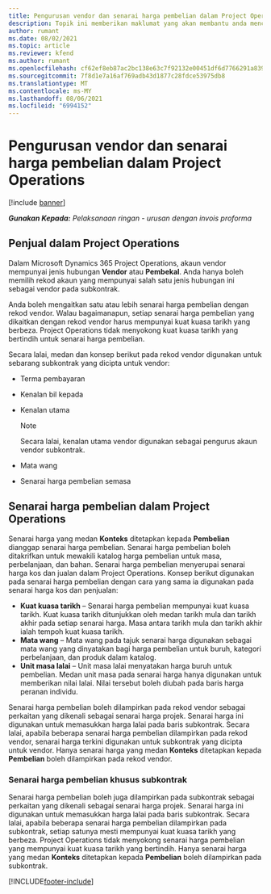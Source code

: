 ```yaml
---
title: Pengurusan vendor dan senarai harga pembelian dalam Project Operations
description: Topik ini memberikan maklumat yang akan membantu anda mencipta dan mengekalkan data vendor dan senarai harga pembelian untuk subkontrak.
author: rumant
ms.date: 08/02/2021
ms.topic: article
ms.reviewer: kfend
ms.author: rumant
ms.openlocfilehash: cf62ef8eb87ac2bc138e63c7f92132e00451df6d7766291a8399a94a070799ab
ms.sourcegitcommit: 7f8d1e7a16af769adb43d1877c28fdce53975db8
ms.translationtype: MT
ms.contentlocale: ms-MY
ms.lasthandoff: 08/06/2021
ms.locfileid: "6994152"
---
```

# <a name="vendor-and-purchase-price-list-management-in-project-operations"></a>Pengurusan vendor dan senarai harga pembelian dalam Project Operations

[!include [banner](../../includes/dataverse-preview.md)]

_**Gunakan Kepada:** Pelaksanaan ringan - urusan dengan invois proforma_

## <a name="vendors-in-project-operations"></a>Penjual dalam Project Operations

Dalam Microsoft Dynamics 365 Project Operations, akaun vendor mempunyai jenis hubungan **Vendor** atau **Pembekal**. Anda hanya boleh memilih rekod akaun yang mempunyai salah satu jenis hubungan ini sebagai vendor pada subkontrak.

Anda boleh mengaitkan satu atau lebih senarai harga pembelian dengan rekod vendor. Walau bagaimanapun, setiap senarai harga pembelian yang dikaitkan dengan rekod vendor harus mempunyai kuat kuasa tarikh yang berbeza. Project Operations tidak menyokong kuat kuasa tarikh yang bertindih untuk senarai harga pembelian.

Secara lalai, medan dan konsep berikut pada rekod vendor digunakan untuk sebarang subkontrak yang dicipta untuk vendor:

- Terma pembayaran
- Kenalan bil kepada
- Kenalan utama

    > [!NOTE]
    > Secara lalai, kenalan utama vendor digunakan sebagai pengurus akaun vendor subkontrak.

- Mata wang
- Senarai harga pembelian semasa

## <a name="purchase-price-lists-in-project-operations"></a>Senarai harga pembelian dalam Project Operations

Senarai harga yang medan **Konteks** ditetapkan kepada **Pembelian** dianggap senarai harga pembelian. Senarai harga pembelian boleh ditakrifkan untuk mewakili katalog harga pembelian untuk masa, perbelanjaan, dan bahan. Senarai harga pembelian menyerupai senarai harga kos dan jualan dalam Project Operations. Konsep berikut digunakan pada senarai harga pembelian dengan cara yang sama ia digunakan pada senarai harga kos dan penjualan:

- **Kuat kuasa tarikh** – Senarai harga pembelian mempunyai kuat kuasa tarikh. Kuat kuasa tarikh ditunjukkan oleh medan tarikh mula dan tarikh akhir pada setiap senarai harga. Masa antara tarikh mula dan tarikh akhir ialah tempoh kuat kuasa tarikh.
- **Mata wang** – Mata wang pada tajuk senarai harga digunakan sebagai mata wang yang dinyatakan bagi harga pembelian untuk buruh, kategori perbelanjaan, dan produk dalam katalog.
- **Unit masa lalai** – Unit masa lalai menyatakan harga buruh untuk pembelian. Medan unit masa pada senarai harga hanya digunakan untuk memberikan nilai lalai. Nilai tersebut boleh diubah pada baris harga peranan individu.

Senarai harga pembelian boleh dilampirkan pada rekod vendor sebagai perkaitan yang dikenali sebagai senarai harga projek. Senarai harga ini digunakan untuk memasukkan harga lalai pada baris subkontrak. Secara lalai, apabila beberapa senarai harga pembelian dilampirkan pada rekod vendor, senarai harga terkini digunakan untuk subkontrak yang dicipta untuk vendor. Hanya senarai harga yang medan **Konteks** ditetapkan kepada **Pembelian** boleh dilampirkan pada rekod vendor.

### <a name="subcontract-specific-purchase-price-lists"></a>Senarai harga pembelian khusus subkontrak

Senarai harga pembelian boleh juga dilampirkan pada subkontrak sebagai perkaitan yang dikenali sebagai senarai harga projek. Senarai harga ini digunakan untuk memasukkan harga lalai pada baris subkontrak. Secara lalai, apabila beberapa senarai harga pembelian dilampirkan pada subkontrak, setiap satunya mesti mempunyai kuat kuasa tarikh yang berbeza. Project Operations tidak menyokong senarai harga pembelian yang mempunyai kuat kuasa tarikh yang bertindih. Hanya senarai harga yang medan **Konteks** ditetapkan kepada **Pembelian** boleh dilampirkan pada subkontrak.

[!INCLUDE[footer-include](../../includes/footer-banner.md)]
